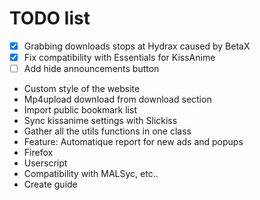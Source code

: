 # TODO list
 - [x] Grabbing downloads stops at Hydrax caused by BetaX
 - [x] Fix compatibility with Essentials for KissAnime
 - [ ] Add hide announcements button
 - Custom style of the website
 - Mp4upload download from download section
 - Import public bookmark list
 - Sync kissanime settings with Slickiss
 - Gather all the utils functions in one class
 - Feature: Automatique report for new ads and popups
 - Firefox
 - Userscript
 - Compatibility with MALSyc, etc..
 - Create guide